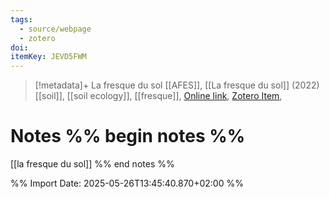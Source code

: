 ```yaml
---
tags:
  - source/webpage
  - zotero
doi: 
itemKey: JEVD5FWM
---
```

>[!metadata]+
> La fresque du sol
> [[AFES]], 
> [[La fresque du sol]] (2022)
> [[soil]], [[soil ecology]], [[fresque]], 
> [Online link](https://fresquedusol.com/), [Zotero Item](zotero://select/library/items/JEVD5FWM), 

# Notes %% begin notes %% 
[[la fresque du sol]]
%% end notes %%




%% Import Date: 2025-05-26T13:45:40.870+02:00 %%
